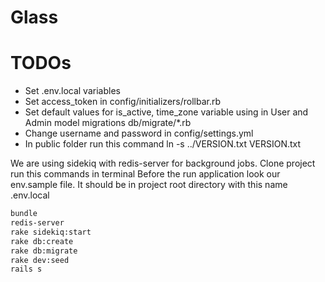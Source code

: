 # Glass

# TODOs

* Set .env.local variables
* Set access_token in config/initializers/rollbar.rb
* Set default values for is_active, time_zone variable using in User and Admin model migrations db/migrate/*.rb
* Change username and password in config/settings.yml
* In public folder run this command ln -s ../VERSION.txt VERSION.txt

We are using sidekiq  with redis-server for background jobs.
Clone project run this commands in terminal
Before the run application look our env.sample file. It should be in project root directory with this name .env.local
```bash
bundle
redis-server
rake sidekiq:start
rake db:create
rake db:migrate
rake dev:seed
rails s
```


